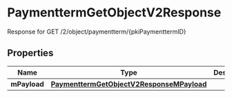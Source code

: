 

# PaymenttermGetObjectV2Response

Response for GET /2/object/paymentterm/{pkiPaymenttermID}

## Properties

| Name | Type | Description | Notes |
|------------ | ------------- | ------------- | -------------|
|**mPayload** | [**PaymenttermGetObjectV2ResponseMPayload**](PaymenttermGetObjectV2ResponseMPayload.md) |  |  |



